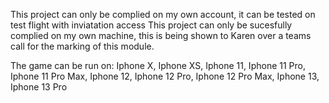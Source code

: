 This project can only be complied on my own account, it can be tested on test flight with inviatation access
This project can only be sucesfully complied on my own machine, this is being shown to Karen over a teams call for the marking of this module.




The game can be run on:
Iphone X, Iphone XS, Iphone 11, Iphone 11 Pro, Iphone 11 Pro Max, Iphone 12, Iphone 12 Pro, Iphone 12 Pro Max,  Iphone 13, Iphone 13 Pro


